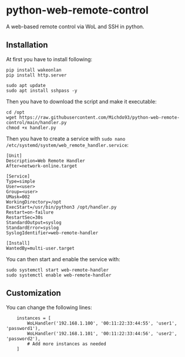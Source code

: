 # python-web-remote-control
A web-based remote control via WoL and SSH in python.

## Installation

At first you have to install following:

```
pip install wakeonlan
pip install http.server

sudo apt update
sudo apt install sshpass -y
```

Then you have to download the script and make it executable:

```
cd /opt
wget https://raw.githubusercontent.com/Michdo93/python-web-remote-control/main/handler.py
chmod +x handler.py
```

Then you have to create a service with `sudo nano /etc/systemd/system/web_remote_handler.service`:

```
[Unit]
Description=Web Remote Handler
After=network-online.target

[Service]
Type=simple
User=<user>
Group=<user>
UMask=002
WorkingDirectory=/opt
ExecStart=/usr/bin/python3 /opt/handler.py
Restart=on-failure
RestartSec=30s
StandardOutput=syslog
StandardError=syslog
SyslogIdentifier=web-remote-handler

[Install]
WantedBy=multi-user.target
```

You can then start and enable the service with:

```
sudo systemctl start web-remote-handler
sudo systemctl enable web-remote-handler
```

## Customization

You can change the following lines:

```
    instances = [
        WoLHandler('192.168.1.100', '00:11:22:33:44:55', 'user1', 'password1'),
        WoLHandler('192.168.1.101', '00:11:22:33:44:56', 'user2', 'password2'),
        # Add more instances as needed
    ]
```
